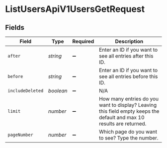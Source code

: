 # ListUsersApiV1UsersGetRequest


## Fields

| Field                                                                                                                | Type                                                                                                                 | Required                                                                                                             | Description                                                                                                          |
| -------------------------------------------------------------------------------------------------------------------- | -------------------------------------------------------------------------------------------------------------------- | -------------------------------------------------------------------------------------------------------------------- | -------------------------------------------------------------------------------------------------------------------- |
| `after`                                                                                                              | *string*                                                                                                             | :heavy_minus_sign:                                                                                                   | Enter an ID if you want to see all entries after this ID.                                                            |
| `before`                                                                                                             | *string*                                                                                                             | :heavy_minus_sign:                                                                                                   | Enter an ID if you want to see all entries before this ID.                                                           |
| `includeDeleted`                                                                                                     | *boolean*                                                                                                            | :heavy_minus_sign:                                                                                                   | N/A                                                                                                                  |
| `limit`                                                                                                              | *number*                                                                                                             | :heavy_minus_sign:                                                                                                   | How many entries do you want to display? Leaving this field empty keeps the default and max 10 results are returned. |
| `pageNumber`                                                                                                         | *number*                                                                                                             | :heavy_minus_sign:                                                                                                   | Which page do you want to see? Type the number.                                                                      |